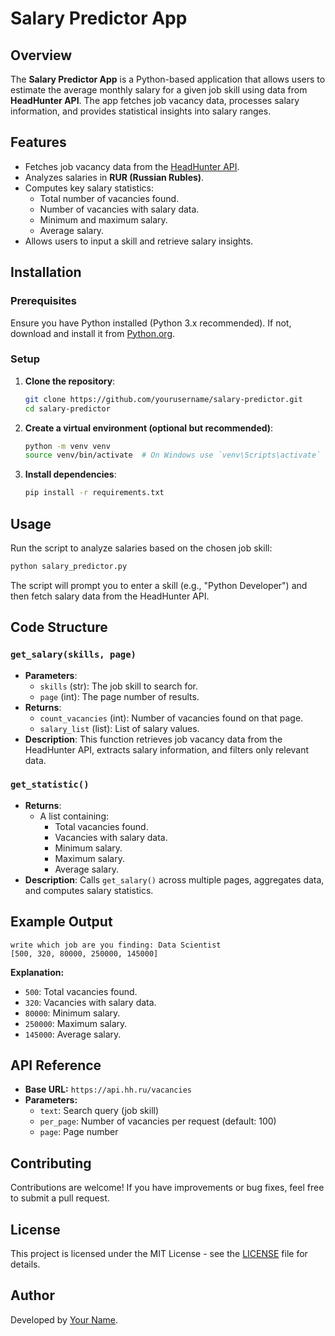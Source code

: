 # Salary Predictor App

## Overview
The **Salary Predictor App** is a Python-based application that allows users to estimate the average monthly salary for a given job skill using data from **HeadHunter API**. The app fetches job vacancy data, processes salary information, and provides statistical insights into salary ranges.

## Features
- Fetches job vacancy data from the [HeadHunter API](https://api.hh.ru/vacancies).
- Analyzes salaries in **RUR (Russian Rubles)**.
- Computes key salary statistics:
  - Total number of vacancies found.
  - Number of vacancies with salary data.
  - Minimum and maximum salary.
  - Average salary.
- Allows users to input a skill and retrieve salary insights.

## Installation

### Prerequisites
Ensure you have Python installed (Python 3.x recommended). If not, download and install it from [Python.org](https://www.python.org/downloads/).

### Setup
1. **Clone the repository**:
   ```sh
   git clone https://github.com/yourusername/salary-predictor.git
   cd salary-predictor
   ```
2. **Create a virtual environment (optional but recommended)**:
   ```sh
   python -m venv venv
   source venv/bin/activate  # On Windows use `venv\Scripts\activate`
   ```
3. **Install dependencies**:
   ```sh
   pip install -r requirements.txt
   ```

## Usage
Run the script to analyze salaries based on the chosen job skill:

```sh
python salary_predictor.py
```

The script will prompt you to enter a skill (e.g., "Python Developer") and then fetch salary data from the HeadHunter API.

## Code Structure

### `get_salary(skills, page)`
- **Parameters**:
  - `skills` (str): The job skill to search for.
  - `page` (int): The page number of results.
- **Returns**:
  - `count_vacancies` (int): Number of vacancies found on that page.
  - `salary_list` (list): List of salary values.
- **Description**: This function retrieves job vacancy data from the HeadHunter API, extracts salary information, and filters only relevant data.

### `get_statistic()`
- **Returns**:
  - A list containing:
    - Total vacancies found.
    - Vacancies with salary data.
    - Minimum salary.
    - Maximum salary.
    - Average salary.
- **Description**: Calls `get_salary()` across multiple pages, aggregates data, and computes salary statistics.

## Example Output
```
write which job are you finding: Data Scientist
[500, 320, 80000, 250000, 145000]
```
**Explanation:**
- `500`: Total vacancies found.
- `320`: Vacancies with salary data.
- `80000`: Minimum salary.
- `250000`: Maximum salary.
- `145000`: Average salary.

## API Reference
- **Base URL:** `https://api.hh.ru/vacancies`
- **Parameters:**
  - `text`: Search query (job skill)
  - `per_page`: Number of vacancies per request (default: 100)
  - `page`: Page number

## Contributing
Contributions are welcome! If you have improvements or bug fixes, feel free to submit a pull request.

## License
This project is licensed under the MIT License - see the [LICENSE](LICENSE) file for details.

## Author
Developed by [Your Name](https://github.com/yourusername).

